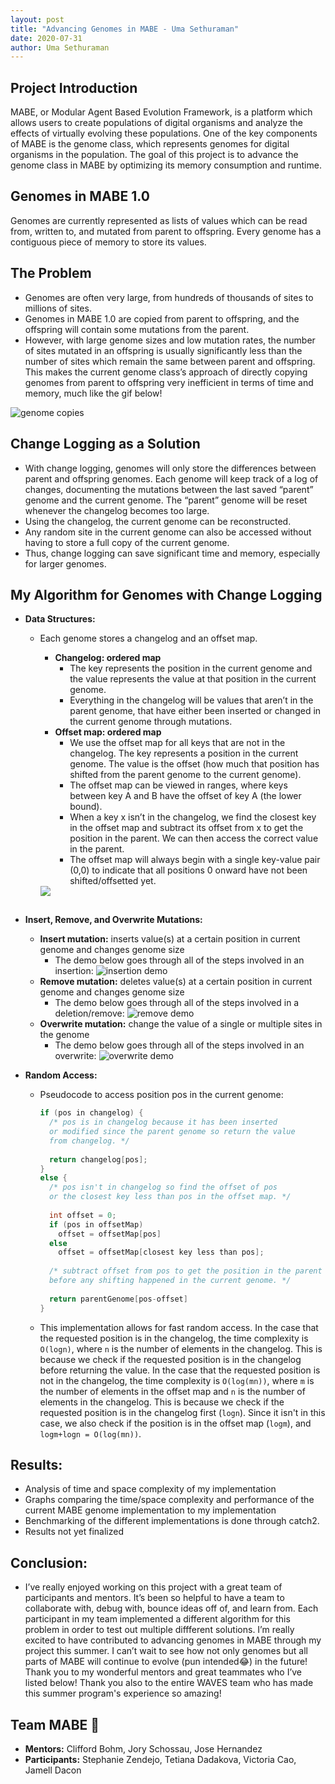 ```yaml
---
layout: post
title: "Advancing Genomes in MABE - Uma Sethuraman"
date: 2020-07-31
author: Uma Sethuraman
---
```


## Project Introduction
MABE, or Modular Agent Based Evolution Framework, is a platform which allows users to create populations of digital organisms and analyze the effects of virtually evolving these populations. One of the key components of MABE is the genome class, which represents genomes for digital organisms in the population. The goal of this project is to advance the genome class in MABE by optimizing its memory consumption and runtime.

## Genomes in MABE 1.0
Genomes are currently represented as lists of values which can be read from, written to, and mutated from parent to offspring. Every genome has a contiguous piece of memory to store its values.

## The Problem
- Genomes are often very large, from hundreds of thousands of sites to millions of sites.
- Genomes in MABE 1.0 are copied from parent to offspring, and the offspring will contain some mutations from the parent.
- However, with large genome sizes and low mutation rates, the number of sites mutated in an offspring is usually significantly less than the number of sites which remain the same between parent and offspring. This makes the current genome class’s approach of directly copying genomes from parent to offspring very inefficient in terms of time and memory, much like the gif below!

![genome copies](https://github.com/uma-sethuraman/waves/blob/uma_sethuraman_blogpost/assets/uma-sethuraman/GenomeCopies.gif)

## Change Logging as a Solution
- With change logging, genomes will only store the differences between parent and offspring genomes. Each genome will keep track of a log of changes, documenting the mutations between the last saved “parent” genome and the current genome. The “parent” genome will be reset whenever the changelog becomes too large. 
- Using the changelog, the current genome can be reconstructed. 
- Any random site in the current genome can also be accessed without having to store a full copy of the current genome. 
- Thus, change logging can save significant time and memory, especially for larger genomes. 

## My Algorithm for Genomes with Change Logging
- **Data Structures:**
  - Each genome stores a changelog and an offset map.
    - **Changelog: ordered map**
      - The key represents the position in the current genome and the value represents the value at that position in the current genome.
      - Everything in the changelog will be values that aren’t in the parent genome, that have either been inserted or changed in the current genome through mutations.
    - **Offset map: ordered map**
      - We use the offset map for all keys that are not in the changelog. The key represents a position in the current genome. The value is the offset (how much that position has shifted from the parent genome to the current genome). 
      - The offset map can be viewed in ranges, where keys between key A and B have the offset of key A (the lower bound).
      - When a key x isn’t in the changelog, we find the closest key in the offset map and subtract its offset from x to get the position in the parent. We can then access the correct value in the parent.
      - The offset map will always begin with a single key-value pair (0,0) to indicate that all positions 0 onward have not been shifted/offsetted yet.
    
    <img align="left" src="https://github.com/uma-sethuraman/waves/blob/uma_sethuraman_blogpost/assets/uma-sethuraman/ChangeloggingDataStructures.png">
    <p>&nbsp<p>

- **Insert, Remove, and Overwrite Mutations:**
  - **Insert mutation:** inserts value(s) at a certain position in current genome and changes genome size
    - The demo below goes through all of the steps involved in an insertion:
     ![insertion demo](https://github.com/uma-sethuraman/waves/blob/uma_sethuraman_blogpost/assets/uma-sethuraman/InsertionDemo.gif)
  - **Remove mutation:** deletes value(s) at a certain position in current genome and changes genome size
    - The demo below goes through all of the steps involved in a deletion/remove:
     ![remove demo](https://github.com/uma-sethuraman/waves/blob/uma_sethuraman_blogpost/assets/uma-sethuraman/RemoveDemo.gif)
  - **Overwrite mutation:** change the value of a single or multiple sites in the genome
    - The demo below goes through all of the steps involved in an overwrite:
    ![overwrite demo](https://github.com/uma-sethuraman/waves/blob/uma_sethuraman_blogpost/assets/uma-sethuraman/OverwriteDemo.gif)
      
- **Random Access:**
  - Pseudocode to access position pos in the current genome:
    ``` C++
    if (pos in changelog) {
      /* pos is in changelog because it has been inserted 
      or modified since the parent genome so return the value
      from changelog. */
      
      return changelog[pos];
    }
    else {
      /* pos isn't in changelog so find the offset of pos 
      or the closest key less than pos in the offset map. */
      
      int offset = 0;
      if (pos in offsetMap)
        offset = offsetMap[pos]
      else
        offset = offsetMap[closest key less than pos];
        
      /* subtract offset from pos to get the position in the parent
      before any shifting happened in the current genome. */
      
      return parentGenome[pos-offset]
    }
    ```
  - This implementation allows for fast random access. In the case that the requested position is in the changelog, the time complexity is `O(logn)`, where `n` is the number of elements in the changelog. This is because we check if the requested position is in the changelog before returning the value. In the case that the requested position is not in the changelog, the time complexity is `O(log(mn))`, where `m` is the number of elements in the offset map and `n` is the number of elements in the changelog. This is because we check if the requested position is in the changelog first (`logn`). Since it isn't in this case, we also check if the position is in the offset map (`logm`), and `logm+logn = O(log(mn))`.
  
## Results: 
  - Analysis of time and space complexity of my implementation
  - Graphs comparing the time/space complexity and performance of the current MABE genome implementation to my implementation
  - Benchmarking of the different implementations is done through catch2.
  - Results not yet finalized
  
## Conclusion:
- I’ve really enjoyed working on this project with a great team of participants and mentors. It’s been so helpful to have a team to collaborate with, debug with, bounce ideas off of, and learn from. Each participant in my team implemented a different algorithm for this problem in order to test out multiple diffferent solutions. I’m really excited to have contributed to advancing genomes in MABE through my project this summer. I can’t wait to see how not only genomes but all parts of MABE will continue to evolve (pun intended😂) in the future! Thank you to my wonderful mentors and great teammates who I’ve listed below! Thank you also to the entire WAVES team who has made this summer program's experience so amazing!

## Team MABE 🎉
- **Mentors:** Clifford Bohm, Jory Schossau, Jose Hernandez
- **Participants:** Stephanie Zendejo, Tetiana Dadakova, Victoria Cao, Jamell Dacon

